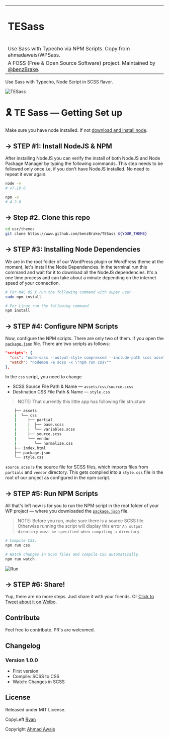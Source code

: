 <table width="100%">
    <tr>
        <td align="left" width="100%" colspan="2">
            <h1><strong>TESass</strong></h1><br />
            Use Sass with Typecho via NPM Scripts. Copy from ahmadawais/WPSass.
        </td>
    </tr>
    <tr>
        <td>
            A FOSS (Free & Open Source Software) project. Maintained by <a href="https://github.com/benzBrake">@benzBrake</a>.
        </td>
    </tr>
</table>

Use Sass with Typecho, Node Script in SCSS flavor.

![TESass](https://fakeimg.pl/600x200/75387D/FFF/?retina=1&text=TESass)

# 🎗 TE Sass — Getting Set up

Make sure you have node installed. If not [download and install node](https://nodejs.org/en/download/).

## → STEP #1: Install NodeJS & NPM
After installing NodeJS you can verify the install of both NodeJS and Node Package Manager by typing the following commands. This step needs to be followed only once i.e. if you don't have NodeJS installed. No need to repeat it ever again.

```bash
node -v
# v7.10.0

npm -v
# 4.2.0
```

## → Step #2. Clone this repo
```bash
cd usr/themes
git clone https://www.github.com/benzBrake/TESass ${YOUR_THEME}
```

## → STEP #3: Installing Node Dependencies

We are in the root folder of our WordPress plugin or WordPress theme at the moment, let's install the Node Dependencies. In the terminal run this command and wait for it to download all the NodeJS dependencies. It's a one time process and can take about a minute depending on the internet speed of your connection.

```bash
# For MAC OS X run the following command with super user
sudo npm install

# For Linux run the following command
npm install
```

## → STEP #4: Configure NPM Scripts

Now, configure the NPM scripts. There are only two of them. If you open the [`package.json`](https://git.io/vHLHg) file. There are two scripts as follows:

```json
"scripts": {
  "css": "node-sass --output-style compressed --include-path scss assets/css/source.scss style.css",
  "watch": "nodemon -e scss -x \"npm run css\""
},
```

In the `css` script, you need to change
- SCSS Source File Path & Name — `assets/css/source.scss`
- Destination CSS File Path & Name — `style.css`

> NOTE: That currently this little app has following file structure
```bash
    ├── assets
    |  └── css
    |     ├── partial
    |     |  ├── base.scss
    |     |  └── variables.scss
    |     ├── source.scss
    |     └── vendor
    |        └── normalize.css
    ├── index.html
    ├── package.json
    └── style.css
```

`source.scss` is the source file for SCSS files, which imports files from `partials` and `vendor` directory. This gets compiled into a `style.css` file in the root of our project as configured in the npm script.


## → STEP #5: Run NPM Scripts

All that's left now is for you to run the NPM script in the root folder of your WP project — where you downloaded the [`package.json`](https://git.io/vHLHg) file.

> NOTE: Before you run, make sure there is a source SCSS file. Otherwise running the script will display this error `An output directory must be specified when compiling a directory`.

```bash
# Compile CSS.
npm run css
```

```bash
# Watch changes in SCSS files and compile CSS automatically.
npm run watch
```

![Run](https://i.imgur.com/tIelJwy.gif)

## → STEP #6: Share!

Yup, there are no more steps. Just share it with your friends. Or [Click to Tweet about it on Weibo](http://service.weibo.com/share/share.php?url=https://www.github.com/benzBrake/TESass&title=TESass%20Typecho使用SASS制作主题).

## Contribute
Feel free to contribute. PR's are welcomed.

## Changelog

### Version 1.0.0 
- First version
- Compile: SCSS to CSS
- Watch: Changes in SCSS


## License
Released under MIT License.

CopyLeft [Ryan](https://xiamp.net/)

Copyright [Ahmad Awais](https://AhmadAwais.com/)